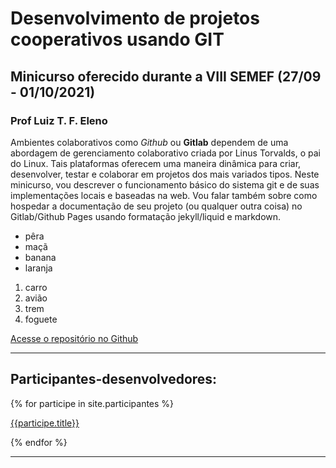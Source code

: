 # Desenvolvimento de projetos cooperativos usando GIT

## Minicurso oferecido durante a VIII SEMEF (27/09 - 01/10/2021)

### Prof Luiz T. F. Eleno

Ambientes colaborativos como *Github* ou **Gitlab** dependem de uma abordagem de gerenciamento colaborativo criada por Linus Torvalds, o pai do Linux. Tais plataformas oferecem uma maneira dinâmica para criar, desenvolver, testar e colaborar em projetos dos mais variados tipos. Neste minicurso, vou descrever o funcionamento básico do sistema git e de suas implementações locais e baseadas na web. Vou falar também sobre como hospedar a documentação de seu projeto (ou qualquer outra coisa) no Gitlab/Github Pages usando formatação jekyll/liquid e markdown. 

* pêra
* maçã
* banana
* laranja

1. carro
2. avião
3. trem
4. foguete

[Acesse o repositório no Github](https://github.com/viiisemef/minicursogit)

---

## Participantes-desenvolvedores:

{% for participe in site.participantes %}

[{{participe.title}}]({{site.baseurl}}{{participe.url}})

{% endfor %}

---
